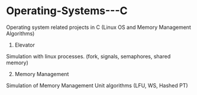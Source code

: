 # Operating-Systems---C
Operating system related projects in C (Linux OS and Memory Management Algorithms)

1. Elevator 

Simulation with linux processes. (fork, signals, semaphores, shared memory)


2. Memory Management

Simulation of Memory Management Unit algorithms (LFU, WS, Hashed PT)
